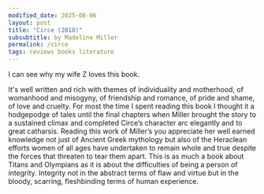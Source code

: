 ```yaml
---
modified_date: 2025-08-06
layout: post
title: "Circe (2018)"
subsubtitle: by Madeline Miller
permalink: /circe
tags: reviews books literature
---
```


I can see why my wife Z loves this book.
<!--more-->
It's well written and rich with themes of individuality and motherhood, of womanhood and misogyny, of friendship and romance, of pride and shame, of love and cruelty.
For most the time I spent reading this book I thought it a hodgepodge of tales until the final chapters when Miller brought the story to a sustained climax and completed Circe’s character arc elegantly and to great catharsis.
Reading this work of Miller’s you appreciate her well earned knowledge not just of Ancient Greek mythology but also of the Heraclean efforts women of all ages have undertaken to remain whole and true despite the forces that threaten to tear them apart.
This is as much a book about Titans and Olympians as it is about the difficulties of being a person of integrity.
Integrity not in the abstract terms of flaw and virtue but in the bloody, scarring, fleshbinding terms of human experience.
